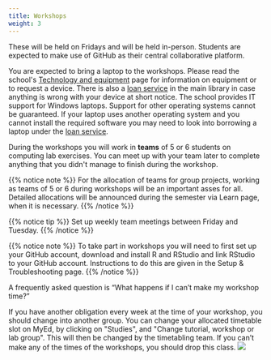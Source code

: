 ```yaml
---
title: Workshops
weight: 3
---
```


These will be held on Fridays and will be held in-person. Students are expected to make use of GitHub as their central collaborative platform. 


<!--The full list of times and locations are detailed below:

| Times         | Locations (Central/Holyrood Campus) |
|---------------|--------------------------------------------|
| 09:00 - 10:20 | [G.07 (Appleton Tower)](https://www.ed.ac.uk/timetabling-examinations/timetabling/room-bookings/bookable-rooms3/room/0201_00_G.07), [1.02 (Appleton Tower)](https://www.ed.ac.uk/timetabling-examinations/timetabling/room-bookings/bookable-rooms3/room/0201_01_1.02), [2.03 (Appleton Tower)](https://www.ed.ac.uk/timetabling-examinations/timetabling/room-bookings/bookable-rooms3/room/0201_02_2.03), [M14 (Patersons Land)](https://www.ed.ac.uk/timetabling-examinations/timetabling/room-bookings/bookable-rooms3/room/0551_-1M_M14) |
| 10:30 - 11:50 | [G.07 (Appleton Tower)](https://www.ed.ac.uk/timetabling-examinations/timetabling/room-bookings/bookable-rooms3/room/0201_00_G.07), [1.02 (Appleton Tower)](https://www.ed.ac.uk/timetabling-examinations/timetabling/room-bookings/bookable-rooms3/room/0201_01_1.02), [2.03 (Appleton Tower)](https://www.ed.ac.uk/timetabling-examinations/timetabling/room-bookings/bookable-rooms3/room/0201_02_2.03), [M14 (Patersons Land)](https://www.ed.ac.uk/timetabling-examinations/timetabling/room-bookings/bookable-rooms3/room/0551_-1M_M14) |
| 14:10 - 15:30 | [G.07 (Appleton Tower)](https://www.ed.ac.uk/timetabling-examinations/timetabling/room-bookings/bookable-rooms3/room/0201_00_G.07), [1.02 (Appleton Tower)](https://www.ed.ac.uk/timetabling-examinations/timetabling/room-bookings/bookable-rooms3/room/0201_01_1.02), [2.03 (Appleton Tower)](https://www.ed.ac.uk/timetabling-examinations/timetabling/room-bookings/bookable-rooms3/room/0201_02_2.03), [M14 (Patersons Land)](https://www.ed.ac.uk/timetabling-examinations/timetabling/room-bookings/bookable-rooms3/room/0551_-1M_M14) |
| 15:40 - 17:00 | [G.07 (Appleton Tower)](https://www.ed.ac.uk/timetabling-examinations/timetabling/room-bookings/bookable-rooms3/room/0201_00_G.07), [1.02 (Appleton Tower)](https://www.ed.ac.uk/timetabling-examinations/timetabling/room-bookings/bookable-rooms3/room/0201_01_1.02), [2.03 (Appleton Tower)](https://www.ed.ac.uk/timetabling-examinations/timetabling/room-bookings/bookable-rooms3/room/0201_02_2.03), [M14 (Patersons Land)](https://www.ed.ac.uk/timetabling-examinations/timetabling/room-bookings/bookable-rooms3/room/0551_-1M_M14) |

<div>
  <iframe src="https://www.google.com/maps/embed?pb=!1m18!1m12!1m3!1d2234.278803882371!2d-3.18889008394796!3d55.94453948465495!2m3!1f0!2f0!3f0!3m2!1i1024!2i768!4f13.1!3m3!1m2!1s0x4887c78385c7685d%3A0x6f9d3da4d39209ee!2sAppleton%20Tower%2C%20The%20University%20of%20Edinburgh!5e0!3m2!1sen!2suk!4v1629884943189!5m2!1sen!2suk" width=49.7% height=300ut style="border:0;" allowfullscreen="" loading="lazy" scrolling="no"></iframe>
  <iframe src="https://www.google.com/maps/embed?pb=!1m18!1m12!1m3!1d2233.968978532958!2d-3.1816150847673086!3d55.94990958424092!2m3!1f0!2f0!3f0!3m2!1i1024!2i768!4f13.1!3m3!1m2!1s0x4887c787dbaf4e4f%3A0xcd0b25472389981!2sPaterson&#39;s%20Land%2C%20The%20University%20of%20Edinburgh!5e0!3m2!1sen!2suk!4v1631865851892!5m2!1sen!2suk" width=49.7% height=300ut style="border:0;" allowfullscreen="" loading="lazy"></iframe>
</div>-->

You are expected to bring a laptop to the workshops. Please read the school's [Technology and equipment](https://teaching.maths.ed.ac.uk/undergraduate/studies/equipment) page for information on equipment or to request a device. There is also a [loan service](https://www.ed.ac.uk/information-services/library-museum-gallery/using-library/borrowing-a-book/borrowing-laptops) in the main library in case anything is wrong with your device at short notice. The school provides IT support for Windows laptops. Support for other operating systems cannot be guaranteed. If your laptop uses another operating system and you cannot install the required software you may need to look into borrowing a laptop under the [loan service](https://www.ed.ac.uk/information-services/library-museum-gallery/using-library/borrowing-a-book/borrowing-laptops).

During the workshops you will work in  __teams__ of 5 or 6 students on computing lab exercises. You can meet up with your team later to complete anything that you didn't manage to finish during the workshop. 

{{% notice note %}}
For the allocation of teams for group projects, working as teams of 5 or 6 during workshops will be an important asses for all. Detailed allocations will be announced during the semester via Learn page, when it is necessary.
{{% /notice %}}

{{% notice tip %}}
Set up weekly team meetings between Friday and Tuesday.
{{% /notice %}}



{{% notice note %}}
To take part in workshops you will need to first set up your GitHub account, download and install R and RStudio and link RStudio to your GitHub account. Instructions to do this are given in the <a id="troubleshoot">Setup & Troubleshooting</a> page.
{{% /notice %}}

A frequently asked question is “What happens if I can’t make my workshop time?” 

If you have another obligation every week at the time of your workshop, you should change into another group. You can change your allocated timetable slot on MyEd, by clicking on "Studies", and "Change tutorial, workshop or lab group". This will then be changed by the timetabling team. If you can’t make any of the times of the workshops, you should drop this class.
<img src="/images/assessments/change_tutorial.png"/>

